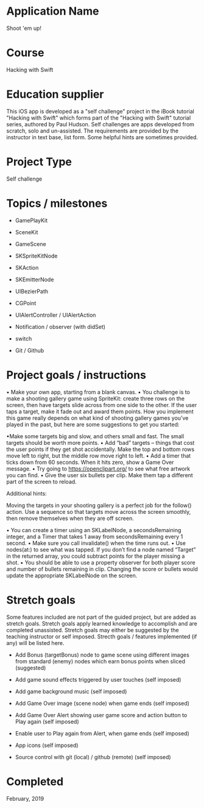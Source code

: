 # Application Name
Shoot 'em up!

# Course
Hacking with Swift

# Education supplier
This iOS app is developed as a "self challenge" project in the iBook tutorial "Hacking with Swift" which forms part of the "Hacking with Swift" tutorial series, authored by Paul Hudson. Self challenges are apps developed from scratch, solo and un-assisted. The requirements are provided by the instructor in text base, list form. Some helpful hints are sometimes provided.

# Project Type
Self challenge

# Topics / milestones
- GamePlayKit

- SceneKit

- GameScene

- SKSpriteKitNode

- SKAction

- SKEmitterNode

- UIBezierPath

- CGPoint

- UIAlertController / UIAlertAction

- Notification / observer (with didSet)

- switch

- Git / Github

# Project goals / instructions

• Make your own app, starting from a blank canvas. 
• You challenge is to make a shooting gallery game using SpriteKit: create three rows on the screen, then have targets slide across from one side to the other. If the user taps a target, make it fade out and award them points.
How you implement this game really depends on what kind of shooting gallery games you’ve played in the past, but here are some suggestions to get you started:

•Make some targets big and slow, and others small and fast. The small targets should be worth more points.
• Add “bad” targets – things that cost the user points if they get shot accidentally.
Make the top and bottom rows move left to right, but the middle row move right to left. • Add a timer that ticks down from 60 seconds. When it hits zero, show a Game Over
message.
• Try going to https://openclipart.org/ to see what free artwork you can find.
• Give the user six bullets per clip. Make them tap a different part of the screen to reload.

Additional hints:

Moving the targets in your shooting gallery is a perfect job for the follow() action. Use a sequence so that targets move across the screen smoothly, then remove themselves when they are off screen.

• You can create a timer using an SKLabelNode, a secondsRemaining integer, and a Timer that takes 1 away from secondsRemaining every 1 second.
• Make sure you call invalidate() when the time runs out.
• Use nodes(at:) to see what was tapped. If you don’t find a node named “Target” in the
returned array, you could subtract points for the player missing a shot.
• You should be able to use a property observer for both player score and number of bullets
remaining in clip. Changing the score or bullets would update the appropriate SKLabelNode on the screen.

# Stretch goals
Some features included are not part of the guided project, but are added as stretch goals. Stretch goals apply learned knowledge to accomplish and are completed unassisted. Stretch goals may either be suggested by the teaching instructor or self imposed. Strecth goals / features implemented (if any) will be listed here.

- Add Bonus (targetBonus) node to game scene using different images from standard (enemy) nodes which earn bonus points when sliced (suggested)

- Add game sound effects triggered by user touches (self imposed)

- Add game background music (self imposed)

- Add Game Over image (scene node) when game ends (self imposed)

- Add Game Over Alert showing user game score and action button to Play again (self imposed)

- Enable user to Play again from Alert, when game ends (self imposed)

- App icons (self imposed)

- Source control with git (local) / github (remote) (self imposed)


# Completed
February, 2019
